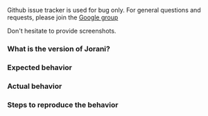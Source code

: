 Github issue tracker is used for bug only. 
For general questions and requests, please join the [Google group](https://groups.google.com/forum/#!forum/jorani)

Don't hesitate to provide screenshots.


### What is the version of Jorani?


### Expected behavior


### Actual behavior


### Steps to reproduce the behavior

